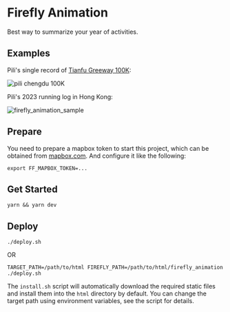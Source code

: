 # Firefly Animation

Best way to summarize your year of activities.

## Examples

Pili's single record of [Tianfu Greeway 100K](https://fastestknowntime.com/route/round-chengdu-100-tianfu-greenway):

![pili chengdu 100K](https://github.com/irunart/firefly-animation/assets/1227160/0bc4881c-1d5c-4ab9-a3fb-555c29112469)

Pili's 2023 running log in Hong Kong:

![firefly_animation_sample](https://github.com/irunart/firefly-animation/assets/1227160/427e9e1b-e721-4921-90be-dfc6bb26783d)

## Prepare

You need to prepare a mapbox token to start this project, which can be obtained from [mapbox.com](https://docs.mapbox.com/help/getting-started/access-tokens/). And configure it like the following:

```
export FF_MAPBOX_TOKEN=...
```

## Get Started

```
yarn && yarn dev
```

## Deploy

```
./deploy.sh
```

OR

```
TARGET_PATH=/path/to/html FIREFLY_PATH=/path/to/html/firefly_animation ./deploy.sh
```

The `install.sh` script will automatically download the required static files
and install them into the `html` directory by default. You can change the
target path using environment variables, see the script for details.
